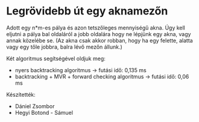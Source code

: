 # Legrövidebb út egy aknamezőn
Adott egy n*m-es pálya és azon tetszőleges mennyiségű akna. Úgy kell eljutni a pálya bal oldaláról a jobb oldalára hogy ne lépjünk egy akna, vagy annak közelébe se. 
(Az akna csak akkor robban, hogy ha egy felette, alatta vagy egy tőle jobbra, balra lévő mezőn állunk.)

Két algoritmus segítségével oldjuk meg:
* nyers backtracking algoritmus -> futási idő: 0,135 ms
* backtracking + MVR + forward checking algoritmus -> futási idő: 0,06 ms

Készítették:
* Dániel Zsombor
* Hegyi Botond - Sámuel